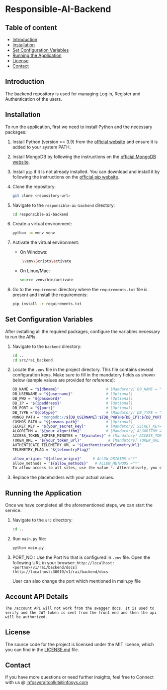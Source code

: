 # Responsible-AI-Backend

## Table of content
- [Introduction](#introduction)
- [Installation](#installation)
- [Set Configuration Variables](#set-configuration-variables)
- [Running the Application](#running-the-application)
- [License](#license)
- [Contact](#contact)


## Introduction
The backend repository is used for managing Log in, Register and Authentication of the users.

## Installation
To run the application, first we need to install Python and the necessary packages:

1. Install Python (version >= 3.9) from the [official website](https://www.python.org/downloads/) and ensure it is added to your system PATH.

2. Install MongoDB by following the instructions on the [official MongoDB website](https://docs.mongodb.com/manual/installation/).

3. Install `pip` if it is not already installed. You can download and install it by following the instructions on the [official pip website](https://pip.pypa.io/en/stable/installation/).


4. Clone the repository:
    ```sh
    git clone <repository-url>
    ```

5. Navigate to the `responsible-ai-backend` directory:
    ```sh
    cd responsible-ai-backend
    ```

6. Create a virtual environment:
    ```sh
    python -m venv venv
    ```

7. Activate the virtual environment:
    - On Windows:
        ```sh
        .\venv\Scripts\activate
         ```

    - On Linux/Mac:
        ```sh
        source venv/bin/activate
        ```

8. Go to the `requirement` directory where the `requirements.txt` file is present and install the requirements:
    ```sh
    pip install -r requirements.txt
    ```
## Set Configuration Variables

After installing all the required packages, configure the variables necessary to run the APIs.

1. Navigate to the `backend` directory:
    ```sh
    cd ..
    cd src/rai_backend
    ```

2. Locate the `.env` file in the project directory. This file contains several configuration keys. Make sure to fill in the mandatory fields as shown below (sample values are provided for reference):

    ```sh
    DB_NAME = "${dbname}"                     # [Mandatory] DB_NAME = "raibackend"
    DB_USERNAME = "${username}"               # [Optional]
    DB_PWD = "${password}"                    # [Optional]
    DB_IP = "${ipaddress}"                    # [Optional]
    DB_PORT = "${port}"                       # [Optional]
    DB_TYPE ="${dbtype}"                      # [Mandatory] DB_TYPE = "mongo"
    MONGO_PATH = "mongodb://${DB_USERNAME}:${DB_PWD}@${DB_IP}:${DB_PORT}/"    # [Mandatory] MONGO_PATH = "mongodb://localhost:27017/"
    COSMOS_PATH = "${cosmos_path}"            # [Optional]
    SECRET_KEY = "${your_secret_key}"         # [Mandatory] SECRET_KEY= "your_secret_key" eg : you can give some random value like rai123
    ALGORITHM = "${your_algorithm}"           # [Mandatory] ALGORITHM = "HS256"
    ACCESS_TOKEN_EXPIRE_MINUTES = "${minutes}" # [Mandatory] ACCESS_TOKEN_EXPIRE_MINUTES = 30 
    TOKEN_URL = "${your_token_url}"            # [Mandatory] TOKEN_URL =  "/token"
    AUTHENTICATE_TELEMETRY_URL = "${authenticateTelemetryUrl}"            # [Optional]
    TELEMETRY_FLAG = "${telemetryFlag}"                                    # [Optional] False if do not want to connect with telemetry 

    ```
    ```sh
    allow_origin= "${allow_origin}"     # ALLOW_ORIGINS ="*" 
    allow_methods = "${allow_methods}"   # ALLOW_METHODS ="*"        
    To allow access to all sites, use the value *. Alternatively, you can specify a list of sites that should have access.
    ```


3. Replace the placeholders with your actual values.

## Running the Application

Once we have completed all the aforementioned steps, we can start the service.

1. Navigate to the `src` directory:
    ```sh
    cd ..
    ```

2. Run `main.py` file:
    ```sh
    python main.py
     ```

3. PORT_NO : Use the Port No that is configured in `.env` file.
   Open the following URL in your browser:
    `http://localhost:<portno>/v1/rai/backend/docs](http://localhost:30019/v1/rai/backend/docs`

    User can also change the port which mentioned in main.py file
	
## Account API Details
	The /account API will not work from the swagger docs. It is used to verify and the JWT token is sent from the front end and then the api will be authorized. 
  
## License

The source code for the project is licensed under the MIT license, which you can find in the [LICENSE.md](LICENSE.md) file.

## Contact

If you have more questions or need further insights, feel free to Connect with us @ infosysraitoolkit@infosys.com


